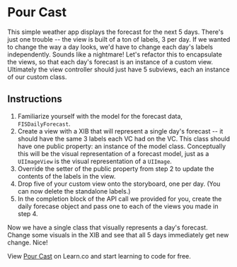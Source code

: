 # Pour Cast

This simple weather app displays the forecast for the next 5 days. There's just one trouble -- the view is built of a ton of labels, 3 per day. If we wanted to change the way a day looks, we'd have to change each day's labels independently. Sounds like a nightmare! Let's refactor this to encapsulate the views, so that each day's forecast is an instance of a custom view. Ultimately the view controller should just have 5 subviews, each an instance of our custom class.

## Instructions

  1. Familiarize yourself with the model for the forecast data, `FISDailyForecast`.
  2. Create a view with a XIB that will represent a single day's forecast -- it should have the same 3 labels each VC had on the VC. This class should have one public property: an instance of the model class. Conceptually this will be the visual representation of a forecast model, just as a `UIImageView` is the visual representation of a `UIImage`.
  3. Override the setter of the public property from step 2 to update the contents of the labels in the view.
  4. Drop five of your custom view onto the storyboard, one per day. (You can now delete the standalone labels.)
  5. In the completion block of the API call we provided for you, create the daily forecase object and pass one to each of the views you made in step 4.

Now we have a single class that visually represents a day's forecast. Change some visuals in the XIB and see that all 5 days immediately get new change. Nice!

<p data-visibility='hidden'>View <a href='https://learn.co/lessons/pour-cast' title='Pour Cast'>Pour Cast</a> on Learn.co and start learning to code for free.</p>
